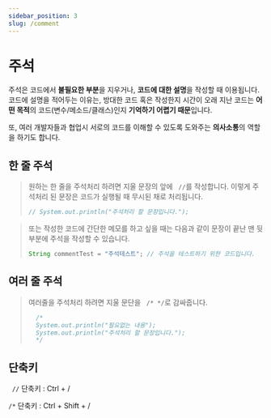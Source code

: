 ```yaml
---
sidebar_position: 3
slug: /comment
---
```


# 주석

주석은 코드에서 **불필요한 부분**을 지우거나, **코드에 대한 설명**을 작성할 때 이용됩니다.
코드에 설명을 적어두는 이유는, 방대한 코드 혹은 작성한지 시간이 오래 지난 코드는 
**어떤 목적**의 코드(변수/메소드/클래스)인지 **기억하기 어렵기 때문**입니다.

또, 여러 개발자들과 협업시 서로의 코드를 이해할 수 있도록 도와주는 **의사소통**의 역할을 하기도 합니다.

## 한 줄 주석
> 원하는 한 줄을 주석처리 하려면 지울 문장의 앞에 <code> //</code>를 작성합니다.
> 이렇게 주석처리 된 문장은 코드가 실행될 때 무시된 채로 처리됩니다. 
>```java
>// System.out.println("주석처리 할 문장입니다.");
>```

> 또는 작성한 코드에 간단한 메모를 하고 싶을 때는 
> 다음과 같이 문장이 끝난 맨 뒷부분에 주석을 작성할 수 있습니다.
> ```java
> String commentTest = "주석테스트"; // 주석을 테스트하기 위한 코드입니다.
> ```

## 여러 줄 주석
> 여러줄을 주석처리 하려면 지울 문단을 <code> /*  */</code>로 감싸줍니다.
>```java
>   /* 
>   System.out.println("필요없는 내용");
>   System.out.println("주석처리 할 문장입니다.");
>   */
>```

## 단축키

<code> //</code> 단축키 : Ctrl + /

<code>/*</code> 단축키 : Ctrl + Shift + /